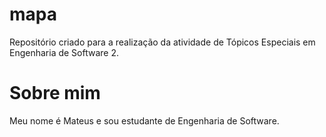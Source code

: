 # mapa
Repositório criado para a realização da atividade de Tópicos Especiais em Engenharia de Software 2.
# Sobre mim
Meu nome é Mateus e sou estudante de Engenharia de Software.
